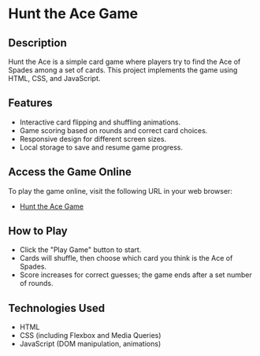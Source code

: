 
# Hunt the Ace Game

## Description
Hunt the Ace is a simple card game where players try to find the Ace of Spades among a set of cards. This project implements the game using HTML, CSS, and JavaScript.

## Features
- Interactive card flipping and shuffling animations.
- Game scoring based on rounds and correct card choices.
- Responsive design for different screen sizes.
- Local storage to save and resume game progress.
## Access the Game Online
To play the game online, visit the following URL in your web browser:
- [Hunt the Ace Game](https://a-arti.github.io/Card--game/)

## How to Play
- Click the "Play Game" button to start.
- Cards will shuffle, then choose which card you think is the Ace of Spades.
- Score increases for correct guesses; the game ends after a set number of rounds.

## Technologies Used
- HTML
- CSS (including Flexbox and Media Queries)
- JavaScript (DOM manipulation, animations)

